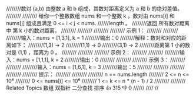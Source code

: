 ////////数对 (a,b) 由整数 a 和 b 组成，其数对距离定义为 a 和 b 的绝对差值。 
////////
//////// 给你一个整数数组 nums 和一个整数 k ，数对由 nums[i] 和 nums[j] 组成且满足 0 <= i < j < nums.
//////length 。
////////返回 所有数对距离中 第 k 小的数对距离。 
////////
//////// 
////////
//////// 示例 1： 
////////
//////// 
////////输入：nums = [1,3,1], k = 1
////////输出：0
////////解释：数对和对应的距离如下：
////////(1,3) -> 2
////////(1,1) -> 0
////////(3,1) -> 2
////////距离第 1 小的数对是 (1,1) ，距离为 0 。
//////// 
////////
//////// 示例 2： 
////////
//////// 
////////输入：nums = [1,1,1], k = 2
////////输出：0
//////// 
////////
//////// 示例 3： 
////////
//////// 
////////输入：nums = [1,6,1], k = 3
////////输出：5
//////// 
////////
//////// 
////////
//////// 提示： 
////////
//////// 
//////// n == nums.length 
//////// 2 <= n <= 10⁴ 
//////// 0 <= nums[i] <= 10⁶ 
//////// 1 <= k <= n * (n - 1) / 2 
//////// 
//////// Related Topics 数组 双指针 二分查找 排序 👍 315 👎 0
//////
////
//
